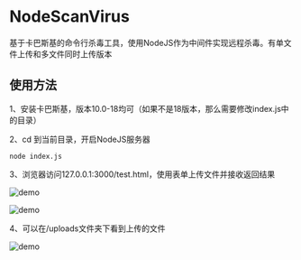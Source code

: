 # NodeScanVirus
基于卡巴斯基的命令行杀毒工具，使用NodeJS作为中间件实现远程杀毒。有单文件上传和多文件同时上传版本


使用方法
---
1、安装卡巴斯基，版本10.0-18均可（如果不是18版本，那么需要修改index.js中的目录）

2、cd 到当前目录，开启NodeJS服务器
```
node index.js
```
3、浏览器访问127.0.0.1:3000/test.html，使用表单上传文件并接收返回结果

![demo](http://img.blog.csdn.net/20170916164439283)

![demo](http://img.blog.csdn.net/20170916165839024)


4、可以在/uploads文件夹下看到上传的文件

![demo](http://img.blog.csdn.net/20170916170820326)

